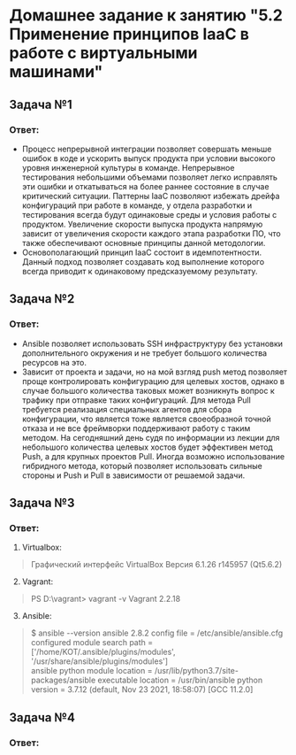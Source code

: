   # Домашнее задание к занятию "5.2 Применение принципов IaaC в работе с виртуальными машинами"

 ##  Задача №1

### Ответ:
* Процесс непрерывной интеграции позволяет совершать меньше ошибок в коде и ускорить выпуск продукта при условии высокого уровня инженерной культуры в команде. Непрерывное тестирования небольшими объемами позволяет легко исправлять эти ошибки и откатываться на более раннее состояние в случае критический ситуации. Паттерны IaaC позволяют избежать дрейфа конфигураций при работе в команде, у отдела разработки и тестирования всегда будут одинаковые среды и условия работы с продуктом. Увеличение скорости выпуска продукта напрямую зависит от увеличения скорости каждого этапа разработки ПО, что также обеспечивают основные принципы данной методологии.
* Основополагающий принцип IaaC состоит в идемпотентности. Данный подход позволяет создавать код выполнение которого всегда приводит к одинаковому предсказуемому результату.

 ## Задача №2

### Ответ:
* Ansible позволяет использовать SSH инфраструктуру без установки дополнительного окружения и не требует большого количества ресурсов на это. 
* Зависит от проекта и задачи, но на мой взгляд push метод позволяет проще контролировать конфигурацию для целевых хостов, однако в случае большого количества таковых может возникнуть вопрос к трафику при отправке таких конфигураций. Для метода Pull требуется реализация специальных агентов для сбора конфигурации, что является тоже является своеобразной точной отказа и не все фреймворки поддерживают работу с таким методом. На сегодняшний день судя по информации из лекции для небольшого количества целевых хостов будет эффективен метод Push, а для крупных проектов Pull. Иногда возможно использование гибридного метода, который позволяет использовать сильные стороны и Push и Pull в зависимости от решаемой задачи.

 ## Задача №3 

### Ответ:
1. Virtualbox:  
  >Графический интерфейс VirtualBox
  >Версия 6.1.26 r145957 (Qt5.6.2)  
2. Vagrant:   
  >PS D:\vagrant> vagrant -v
  >Vagrant 2.2.18  
3. Ansible:   
  >$ ansible --version
  >ansible 2.8.2
  >config file = /etc/ansible/ansible.cfg
  >configured module search path = ['/home/KOT/.ansible/plugins/modules', '/usr/share/ansible/plugins/modules']  
  >ansible python module location = /usr/lib/python3.7/site-packages/ansible
  >executable location = /usr/bin/ansible
  >python version = 3.7.12 (default, Nov 23 2021, 18:58:07) [GCC 11.2.0]  

## Задача №4

### Ответ:


